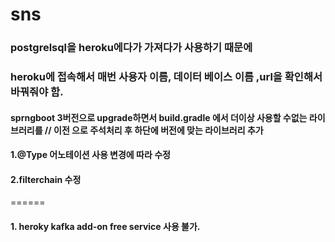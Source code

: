 # sns

### postgrelsql을 heroku에다가 가져다가 사용하기 때문에
### heroku에 접속해서 매번 사용자 이름, 데이터 베이스 이름 ,url을 확인해서 바꿔줘야 함.

#### sprngboot 3버전으로 upgrade하면서 build.gradle 에서 더이상 사용할 수없는 라이브러리를 // 이전 으로 주석처리 후 하단에 버전에 맞는 라이브러리 추가
#### 1.@Type 어노테이션 사용 변경에 따라 수정
#### 2.filterchain 수정
======
#### 1. heroky kafka add-on free service 사용 불가.
